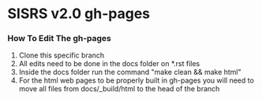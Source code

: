 # **SISRS v2.0 gh-pages**

### How To Edit The gh-pages

1) Clone this specific branch
2) All edits need to be done in the docs folder on *.rst files
3) Inside the docs folder run the command "make clean && make html"
4) For the html web pages to be properly built in gh-pages you will need to move all files from docs/_build/html to the head of the branch
